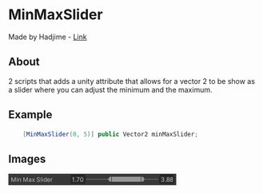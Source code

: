 # MinMaxSlider

Made by Hadjime - [Link](https://gist.github.com/Hadjime/6bd70078456cf5edae760bed7c430559)


## About

2 scripts that adds a unity attribute that allows for a vector 2 to be show as a slider where you can adjust the minimum and the maximum.

## Example

``` C#
    [MinMaxSlider(0, 5)] public Vector2 minMaxSlider;
```



## Images
![e](./minmaxsliderexample.png)




